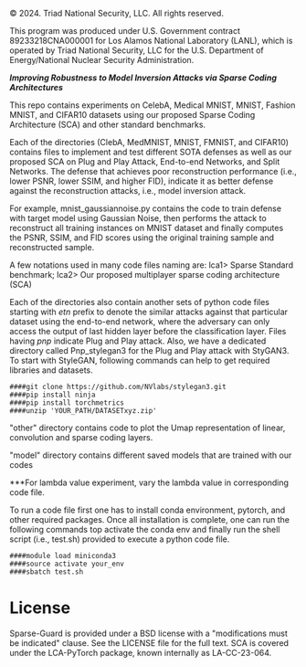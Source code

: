 © 2024. Triad National Security, LLC. All rights reserved.

This program was produced under U.S. Government contract 89233218CNA000001 for Los Alamos
National Laboratory (LANL), which is operated by Triad National Security, LLC for the U.S.
Department of Energy/National Nuclear Security Administration.



***Improving Robustness to Model Inversion Attacks via Sparse Coding Architectures***

This repo contains experiments on CelebA, Medical MNIST, MNIST, Fashion MNIST, and CIFAR10 datasets using our proposed Sparse Coding Architecture (SCA) and other standard benchmarks.

Each of the directories (ClebA, MedMNIST, MNIST, FMNIST, and CIFAR10) contains files to implement and test different SOTA defenses as well as our proposed SCA on Plug and Play Attack, End-to-end Networks, and Split Networks. The defense that achieves poor reconstruction performance (i.e., lower PSNR, lower SSIM, and higher FID), indicate it as better defense against the reconstruction attacks, i.e., model inversion attack. 

For example, mnist_gaussiannoise.py contains the code to train defense with target model using Gaussian Noise, then performs the attack to reconstruct all training instances on MNIST dataset and finally computes the PSNR, SSIM, and FID scores using the original training sample and reconstructed sample. 

A few notations used in many code files naming are: lca1> Sparse Standard benchmark; lca2> Our proposed multiplayer sparse coding architecture (SCA)

Each of the directories also contain another sets of python code files starting with *etn* prefix to denote the similar attacks against that particular dataset using the end-to-end network, where the adversary can only access the output of last hidden layer before the classification layer. Files having *pnp* indicate Plug and Play attack. Also, we have a dedicated directory called Pnp_stylegan3 for the Plug and Play attack with StyGAN3. To start with StyleGAN, following commands can help to get required libraries and datasets.
```
####git clone https://github.com/NVlabs/stylegan3.git
####pip install ninja
####pip install torchmetrics
####unzip 'YOUR_PATH/DATASETxyz.zip'
```

"other" directory contains code to plot the Umap representation of linear, convolution and sparse coding layers.

"model" directory contains different saved models that are trained with our codes

***For lambda value experiment, vary the lambda value in corresponding code file.

To run a code file first one has to install conda environment, pytorch, and other required packages.
Once all installation is complete, one can run the following commands top activate the conda env and finally run the shell script (i.e., test.sh) provided to execute a python code file.

```
####module load miniconda3
####source activate your_env
####sbatch test.sh
```

# License
Sparse-Guard is provided under a BSD license with a "modifications must be indicated" clause. See the LICENSE file for the full text. SCA is covered under the LCA-PyTorch package, known internally as LA-CC-23-064.
